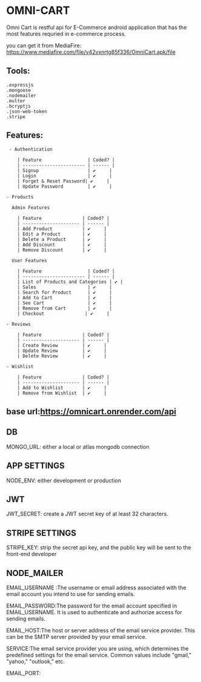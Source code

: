 # OMNI-CART

Omni Cart is restful api for E-Commerce android application that has the most features requried in e-commerce process.

you can get it from MediaFire:
https://www.mediafire.com/file/v42vxnrtg85f336/OmniCart.apk/file

## Tools:
    .expressjs
    .mongoose
    .nodemailer
    .multer
    .bcryptjs
    .json-web-token
    .stripe

## Features:
     - Authentication

        | Feature                 | Coded? |
        | ----------------------- | ------ |
        | Signup                  | ✔️     |
        | Login                   | ✔️     |
        | Forget & Reset Password| ✔️     |
        | Update Password         | ✔️     |
    
    - Products
    
      Admin Features
    
        | Feature               | Coded? |
        | --------------------- | ------ |
        | Add Product           | ✔️     |
        | Edit a Product        | ✔️     |
        | Delete a Product      | ✔️     |
        | Add Discount          | ✔️     |
        | Remove Discount       | ✔️     |
    
      User Features
    
        | Feature                 | Coded? |
        | ----------------------- | ------ |
        | List of Products and Categories | ✔️ |
        | Sales                   | ✔️     |
        | Search for Product      | ✔️     |
        | Add to Cart             | ✔️     |
        | See Cart                | ✔️     |
        | Remove from Cart        | ✔️     |
        | Checkout               | ✔️     |
    
    - Reviews
    
        | Feature               | Coded? |
        | --------------------- | ------ |
        | Create Review         | ✔️     |
        | Update Review         | ✔️     |
        | Delete Review         | ✔️     |
    
    - Wishlist
    
        | Feature               | Coded? |
        | --------------------- | ------ |
        | Add to Wishlist       | ✔️     |
        | Remove from Wishlist  | ✔️     |

## base url:https://omnicart.onrender.com/api

## DB
MONGO_URL: either a local or atlas mongodb connection

## APP SETTINGS
NODE_ENV: either development or production

## JWT
JWT_SECRET: create a JWT secret key of at least 32 characters.

## STRIPE SETTINGS
STRIPE_KEY: strip the secret api key, and the public key will be sent to the front-end developer

## NODE_MAILER
EMAIL_USERNAME :The username or email address associated with the email account you intend to use for sending emails.

EMAIL_PASSWORD:The password for the email account specified in EMAIL_USERNAME. It is used to authenticate and authorize access for sending emails.

EMAIL_HOST:The host or server address of the email service provider. This can be the SMTP server provided by your email service.

SERVICE:The email service provider you are using, which determines the predefined settings for the email service. Common values include "gmail," "yahoo," "outlook," etc.

EMAIL_PORT:

